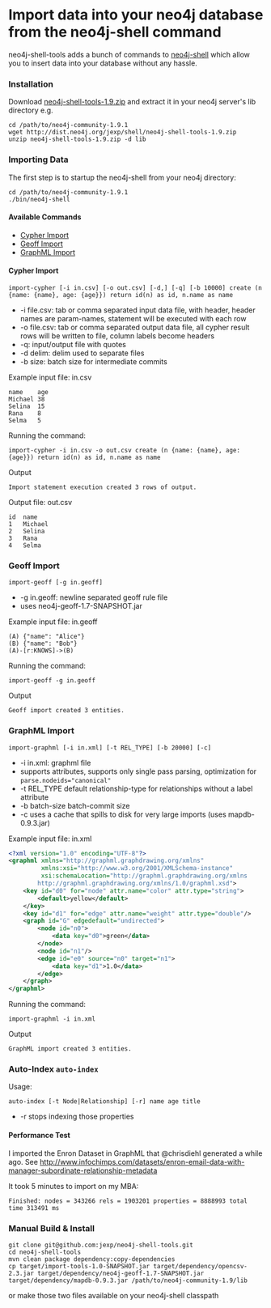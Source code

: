 # Import data into your neo4j database from the neo4j-shell command

neo4j-shell-tools adds a bunch of commands to [neo4j-shell](http://docs.neo4j.org/chunked/stable/shell.html) which allow you to insert data into your database without any hassle.

### Installation

Download [neo4j-shell-tools-1.9.zip](http://dist.neo4j.org/jexp/shell/neo4j-shell-tools-1.9.zip) and extract it in your
neo4j server's lib directory e.g.

````
cd /path/to/neo4j-community-1.9.1
wget http://dist.neo4j.org/jexp/shell/neo4j-shell-tools-1.9.zip 
unzip neo4j-shell-tools-1.9.zip -d lib
````

### Importing Data

The first step is to startup the neo4j-shell from your neo4j directory:

````
cd /path/to/neo4j-community-1.9.1
./bin/neo4j-shell
````

#### Available Commands

* [Cypher Import](#cypher-import)
* [Geoff Import](#geoff-import)
* [GraphML Import](#graphml-import)

#### Cypher Import

`import-cypher [-i in.csv] [-o out.csv] [-d,] [-q] [-b 10000] create (n {name: {name}, age: {age}}) return id(n) as id, n.name as name`

- -i file.csv: tab or comma separated input data file, with header, header names are param-names, statement will be executed with each row
- -o file.csv: tab or comma separated output data file, all cypher result rows will be written to file, column labels become headers
- -q: input/output file with quotes
- -d delim: delim used to separate files
- -b size: batch size for intermediate commits

Example input file: in.csv

````
name	age
Michael	38
Selina	15
Rana	8
Selma	5
````

Running the command:

`import-cypher -i in.csv -o out.csv create (n {name: {name}, age: {age}}) return id(n) as id, n.name as name`

Output

`Import statement execution created 3 rows of output.`

Output file: out.csv

````
id	name
1	Michael
2	Selina
3	Rana
4	Selma
````

### Geoff Import

`import-geoff [-g in.geoff]`

- -g in.geoff: newline separated geoff rule file
- uses neo4j-geoff-1.7-SNAPSHOT.jar

Example input file: in.geoff

````
(A) {"name": "Alice"}
(B) {"name": "Bob"}
(A)-[r:KNOWS]->(B)
````

Running the command:

`import-geoff -g in.geoff`

Output

`Geoff import created 3 entities.`

### GraphML Import

`import-graphml [-i in.xml] [-t REL_TYPE] [-b 20000] [-c]`

- -i in.xml: graphml file
- supports attributes, supports only single pass parsing, optimization for `parse.nodeids="canonical"`
- -t REL_TYPE default relationship-type for relationships without a label attribute
- -b batch-size batch-commit size
- -c uses a cache that spills to disk for very large imports (uses mapdb-0.9.3.jar)

Example input file: in.xml

````xml
<?xml version="1.0" encoding="UTF-8"?>
<graphml xmlns="http://graphml.graphdrawing.org/xmlns"
         xmlns:xsi="http://www.w3.org/2001/XMLSchema-instance"
         xsi:schemaLocation="http://graphml.graphdrawing.org/xmlns
        http://graphml.graphdrawing.org/xmlns/1.0/graphml.xsd">
    <key id="d0" for="node" attr.name="color" attr.type="string">
        <default>yellow</default>
    </key>
    <key id="d1" for="edge" attr.name="weight" attr.type="double"/>
    <graph id="G" edgedefault="undirected">
        <node id="n0">
            <data key="d0">green</data>
        </node>
        <node id="n1"/>
        <edge id="e0" source="n0" target="n1">
            <data key="d1">1.0</data>
        </edge>
    </graph>
</graphml>
````

Running the command:

`import-graphml -i in.xml`

Output

`GraphML import created 3 entities.`


### Auto-Index `auto-index`

Usage:

`auto-index [-t Node|Relationship] [-r] name age title` 

- -r stops indexing those properties

#### Performance Test

I imported the Enron Dataset in GraphML that @chrisdiehl generated a while ago.
See http://www.infochimps.com/datasets/enron-email-data-with-manager-subordinate-relationship-metadata

It took 5 minutes to import on my MBA:

`Finished: nodes = 343266 rels = 1903201 properties = 8888993 total time 313491 ms`

### Manual Build & Install

````
git clone git@github.com:jexp/neo4j-shell-tools.git
cd neo4j-shell-tools
mvn clean package dependency:copy-dependencies
cp target/import-tools-1.0-SNAPSHOT.jar target/dependency/opencsv-2.3.jar target/dependency/neo4j-geoff-1.7-SNAPSHOT.jar target/dependency/mapdb-0.9.3.jar /path/to/neo4j-community-1.9/lib
````

or make those two files available on your neo4j-shell classpath
